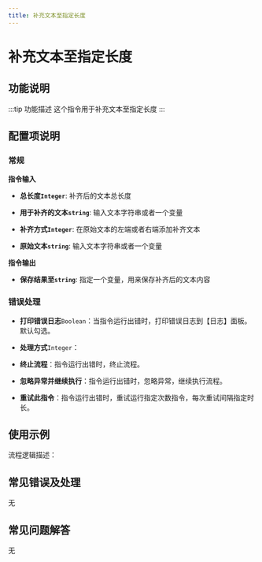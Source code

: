 ```yaml
---
title: 补充文本至指定长度
---
```


# 补充文本至指定长度

## 功能说明

:::tip 功能描述
这个指令用于补充文本至指定长度
:::

## 配置项说明

### 常规

**指令输入**

- **总长度`Integer`**: 补齐后的文本总长度

- **用于补齐的文本`string`**: 输入文本字符串或者一个变量

- **补齐方式`Integer`**: 在原始文本的左端或者右端添加补齐文本

- **原始文本`string`**: 输入文本字符串或者一个变量


**指令输出**

- **保存结果至`string`**: 指定一个变量，用来保存补齐后的文本内容

### 错误处理

- **打印错误日志**`Boolean`：当指令运行出错时，打印错误日志到【日志】面板。默认勾选。

- **处理方式**`Integer`：

 - **终止流程**：指令运行出错时，终止流程。

 - **忽略异常并继续执行**：指令运行出错时，忽略异常，继续执行流程。

 - **重试此指令**：指令运行出错时，重试运行指定次数指令，每次重试间隔指定时长。

## 使用示例

流程逻辑描述：

## 常见错误及处理

无

## 常见问题解答

无

